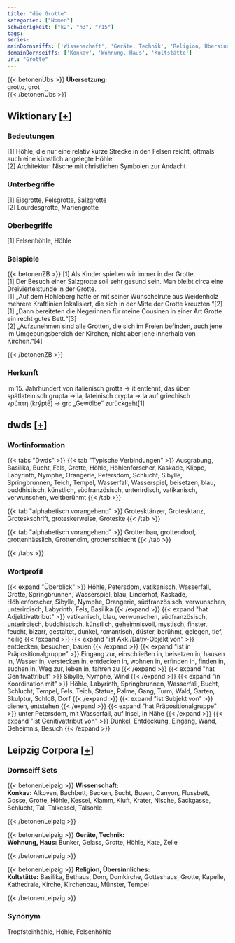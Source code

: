 ```yaml
---
title: "die Grotte"
kategorien: ["Nomen"]
schwierigkeit: ["k2", "h3", "r15"]
tags:
series:
mainDornseiffs: ['Wissenschaft', 'Geräte, Technik', 'Religion, Übersinnliches']
domainDornseiffs: ['Konkav', 'Wohnung, Haus', 'Kultstätte']
url: "Grotte"
---
```


{{< betonenÜbs >}}
**Übersetzung:**  
grotto, grot  
{{< /betonenÜbs >}}

## Wiktionary [[+](https://de.wiktionary.org/wiki/Grotte)]

### Bedeutungen
[1] Höhle, die nur eine relativ kurze Strecke in den Felsen reicht, oftmals auch eine künstlich angelegte Höhle  
[2] Architektur: Nische mit christlichen Symbolen zur Andacht  

### Unterbegriffe
[1] Eisgrotte, Felsgrotte, Salzgrotte  
[2] Lourdesgrotte, Mariengrotte  

### Oberbegriffe
[1] Felsenhöhle, Höhle  

### Beispiele
{{< betonenZB >}}
[1] Als Kinder spielten wir immer in der Grotte.  
[1] Der Besuch einer Salzgrotte soll sehr gesund sein. Man bleibt circa eine Dreiviertelstunde in der Grotte.  
[1] „Auf dem Hohleberg hatte er mit seiner Wünschelrute aus Weidenholz mehrere Kraftlinien lokalisiert, die sich in der Mitte der Grotte kreuzten.“[2]  
[1] „Dann bereiteten die Negerinnen für meine Cousinen in einer Art Grotte ein recht gutes Bett.“[3]  
[2] „Aufzunehmen sind alle Grotten, die sich im Freien befinden, auch jene im Umgebungsbereich der Kirchen, nicht aber jene innerhalb von Kirchen.“[4]  

{{< /betonenZB >}}
### Herkunft
im 15. Jahrhundert von italienisch grotta → it entlehnt, das über spätlateinisch grupta → la, lateinisch crypta → la auf griechisch κρύπτη (krýptē) → grc „Gewölbe“ zurückgeht[1]  



## dwds [[+](https://www.dwds.de/wb/Grotte)]

### Wortinformation
{{< tabs "Dwds" >}}
{{< tab "Typische Verbindungen" >}}
Ausgrabung, Basilika, Bucht, Fels, Grotte, Höhle, Höhlenforscher, Kaskade, Klippe, Labyrinth, Nymphe, Orangerie, Petersdom, Schlucht, Sibylle, Springbrunnen, Teich, Tempel, Wasserfall, Wasserspiel, beisetzen, blau, buddhistisch, künstlich, südfranzösisch, unterirdisch, vatikanisch, verwunschen, weltberühmt
{{< /tab >}}

{{< tab "alphabetisch vorangehend" >}}
Grotesktänzer, Grotesktanz, Groteskschrift, groteskerweise, Groteske
{{< /tab >}}

{{< tab "alphabetisch vorangehend" >}}
Grottenbau, grottendoof, grottenhässlich, Grottenolm, grottenschlecht
{{< /tab >}}

{{< /tabs >}}

### Wortprofil
{{< expand "Überblick" >}} Höhle, Petersdom, vatikanisch, Wasserfall, Grotte, Springbrunnen, Wasserspiel, blau, Linderhof, Kaskade, Höhlenforscher, Sibylle, Nymphe, Orangerie, südfranzösisch, verwunschen, unterirdisch, Labyrinth, Fels, Basilika {{< /expand >}}
{{< expand "hat Adjektivattribut" >}} vatikanisch, blau, verwunschen, südfranzösisch, unterirdisch, buddhistisch, künstlich, geheimnisvoll, mystisch, finster, feucht, bizarr, gestaltet, dunkel, romantisch, düster, berühmt, gelegen, tief, heilig {{< /expand >}}
{{< expand "ist Akk./Dativ-Objekt von" >}} entdecken, besuchen, bauen {{< /expand >}}
{{< expand "ist in Präpositionalgruppe" >}} Eingang zur, einschließen in, beisetzen in, hausen in, Wasser in, verstecken in, entdecken in, wohnen in, erfinden in, finden in, suchen in, Weg zur, leben in, fahren zu {{< /expand >}}
{{< expand "hat Genitivattribut" >}} Sibylle, Nymphe, Wind {{< /expand >}}
{{< expand "in Koordination mit" >}} Höhle, Labyrinth, Springbrunnen, Wasserfall, Bucht, Schlucht, Tempel, Fels, Teich, Statue, Palme, Gang, Turm, Wald, Garten, Skulptur, Schloß, Dorf {{< /expand >}}
{{< expand "ist Subjekt von" >}} dienen, entstehen {{< /expand >}}
{{< expand "hat Präpositionalgruppe" >}} unter Petersdom, mit Wasserfall, auf Insel, in Nähe {{< /expand >}}
{{< expand "ist Genitivattribut von" >}} Dunkel, Entdeckung, Eingang, Wand, Geheimnis, Besuch {{< /expand >}}

## Leipzig Corpora [[+](https://corpora.uni-leipzig.de/en/res?word=Grotte&corpusId=deu_newscrawl-public_2018)]

### Dornseiff Sets
{{< betonenLeipzig >}}
**Wissenschaft:**  
**Konkav:** Alkoven, Bachbett, Becken, Bucht, Busen, Canyon, Flussbett, Gosse, Grotte, Höhle, Kessel, Klamm, Kluft, Krater, Nische, Sackgasse, Schlucht, Tal, Talkessel, Talsohle  

{{< /betonenLeipzig >}}


{{< betonenLeipzig >}}
**Geräte, Technik:**  
**Wohnung, Haus:** Bunker, Gelass, Grotte, Höhle, Kate, Zelle  

{{< /betonenLeipzig >}}


{{< betonenLeipzig >}}
**Religion, Übersinnliches:**  
**Kultstätte:** Basilika, Bethaus, Dom, Domkirche, Gotteshaus, Grotte, Kapelle, Kathedrale, Kirche, Kirchenbau, Münster, Tempel  

{{< /betonenLeipzig >}}

### Synonym
Tropfsteinhöhle, Höhle, Felsenhöhle

